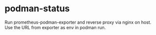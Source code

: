 # podman-status
Run prometheus-podman-exporter and reverse proxy via nginx on host. Use the URL from exporter as env in podman run.
